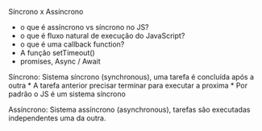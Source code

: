 Síncrono x Assíncrono

- o que é assíncrono vs síncrono no JS?
- o que é fluxo natural de execução do JavaScript?
- o que é uma callback function?
- A função setTimeout()
- promises, Async / Await

Síncrono:
Sistema síncrono (synchronous), uma tarefa é concluída após a outra
    * A tarefa anterior precisar terminar para executar a proxima
    * Por padrão o JS é um sistema síncrono

Assíncrono: 
Sistema assíncrono (asynchronous), tarefas são executadas independentes uma da outra.
